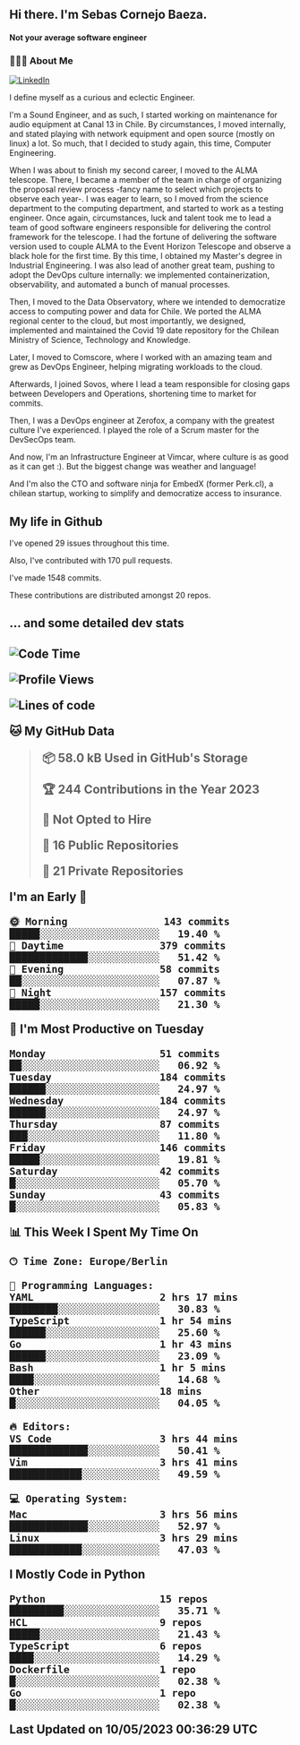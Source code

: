 <h2> Hi there.  I'm Sebas Cornejo Baeza.</h2>
<h4> Not your average software engineer</h4>
<h3> 👨🏻‍💻 About Me </h3>
<a href="http://linkedin.com/in/sebastian-cornejo-baeza/"><img alt="LinkedIn" src="https://img.shields.io/badge/Sebas%20Cornejo%20-informational?style=appveyor&logo=linkedin"></a>


I define myself as a curious and eclectic Engineer.

I'm a Sound Engineer, and as such, I started working on maintenance for audio equipment at Canal 13 in Chile.
By circumstances, I moved internally, and stated playing with network equipment and open source (mostly on linux) 
a lot. So much, that I decided to study again, this time, Computer Engineering.

When I was about to finish my second career, I moved to the ALMA telescope. There, I became a member of the team
in charge of organizing the proposal review process -fancy name to select which projects to observe each year-. 
I was eager to learn, so I moved from the science department to the computing department, and started to work as 
a testing engineer. Once again, circumstances, luck and talent took me to lead a team of good software engineers 
responsible for delivering the control framework for the telescope. I had the fortune of delivering the software
version used to couple ALMA to the Event Horizon Telescope and observe a black hole for the first time.
By this time, I obtained my Master's degree in Industrial Engineering.
I was also lead of another great team, pushing to adopt the DevOps culture internally: we implemented containerization, observability, and automated a bunch of manual processes.

Then, I moved to the Data Observatory, where we intended to democratize access to computing power
and data for Chile. We ported the ALMA regional center to the cloud, but most importantly, we designed, implemented
and maintained the Covid 19 date repository for the Chilean Ministry of Science, Technology and Knowledge.

Later, I moved to Comscore, where I worked with an amazing team and grew as DevOps Engineer, helping migrating workloads to the cloud.

Afterwards, I joined Sovos, where I lead a team responsible for closing gaps between Developers and Operations, shortening time to market for commits.

Then, I was a DevOps engineer at Zerofox, a company with the greatest culture I've experienced. I played the role of a Scrum master for the DevSecOps team.

And now, I'm an Infrastructure Engineer at Vimcar, where culture is as good as it can get :). But the biggest change was weather and language!
 
And I'm also the CTO and software ninja for EmbedX (former Perk.cl), a chilean startup, working to simplify and democratize access to insurance.

<h2> My life in Github </h2>

I've opened 29 issues throughout this time.

Also, I've contributed with 170 pull requests.

I've made 1548 commits.

These contributions are distributed amongst 20 repos.

<h2>... and some detailed dev stats<h2>

<!--START_SECTION:waka-->
![Code Time](http://img.shields.io/badge/Code%20Time-331%20hrs%206%20mins-blue)

![Profile Views](http://img.shields.io/badge/Profile%20Views-8-blue)

![Lines of code](https://img.shields.io/badge/From%20Hello%20World%20I%27ve%20Written-631.4%20thousand%20lines%20of%20code-blue)

**🐱 My GitHub Data** 

> 📦 58.0 kB Used in GitHub's Storage 
 > 
> 🏆 244 Contributions in the Year 2023
 > 
> 🚫 Not Opted to Hire
 > 
> 📜 16 Public Repositories 
 > 
> 🔑 21 Private Repositories 
 > 
**I'm an Early 🐤** 

```text
🌞 Morning                143 commits         █████░░░░░░░░░░░░░░░░░░░░   19.40 % 
🌆 Daytime                379 commits         █████████████░░░░░░░░░░░░   51.42 % 
🌃 Evening                58 commits          ██░░░░░░░░░░░░░░░░░░░░░░░   07.87 % 
🌙 Night                  157 commits         █████░░░░░░░░░░░░░░░░░░░░   21.30 % 
```
📅 **I'm Most Productive on Tuesday** 

```text
Monday                   51 commits          ██░░░░░░░░░░░░░░░░░░░░░░░   06.92 % 
Tuesday                  184 commits         ██████░░░░░░░░░░░░░░░░░░░   24.97 % 
Wednesday                184 commits         ██████░░░░░░░░░░░░░░░░░░░   24.97 % 
Thursday                 87 commits          ███░░░░░░░░░░░░░░░░░░░░░░   11.80 % 
Friday                   146 commits         █████░░░░░░░░░░░░░░░░░░░░   19.81 % 
Saturday                 42 commits          █░░░░░░░░░░░░░░░░░░░░░░░░   05.70 % 
Sunday                   43 commits          █░░░░░░░░░░░░░░░░░░░░░░░░   05.83 % 
```


📊 **This Week I Spent My Time On** 

```text
🕑︎ Time Zone: Europe/Berlin

💬 Programming Languages: 
YAML                     2 hrs 17 mins       ████████░░░░░░░░░░░░░░░░░   30.83 % 
TypeScript               1 hr 54 mins        ██████░░░░░░░░░░░░░░░░░░░   25.60 % 
Go                       1 hr 43 mins        ██████░░░░░░░░░░░░░░░░░░░   23.09 % 
Bash                     1 hr 5 mins         ████░░░░░░░░░░░░░░░░░░░░░   14.68 % 
Other                    18 mins             █░░░░░░░░░░░░░░░░░░░░░░░░   04.05 % 

🔥 Editors: 
VS Code                  3 hrs 44 mins       █████████████░░░░░░░░░░░░   50.41 % 
Vim                      3 hrs 41 mins       ████████████░░░░░░░░░░░░░   49.59 % 

💻 Operating System: 
Mac                      3 hrs 56 mins       █████████████░░░░░░░░░░░░   52.97 % 
Linux                    3 hrs 29 mins       ████████████░░░░░░░░░░░░░   47.03 % 
```

**I Mostly Code in Python** 

```text
Python                   15 repos            █████████░░░░░░░░░░░░░░░░   35.71 % 
HCL                      9 repos             █████░░░░░░░░░░░░░░░░░░░░   21.43 % 
TypeScript               6 repos             ████░░░░░░░░░░░░░░░░░░░░░   14.29 % 
Dockerfile               1 repo              █░░░░░░░░░░░░░░░░░░░░░░░░   02.38 % 
Go                       1 repo              █░░░░░░░░░░░░░░░░░░░░░░░░   02.38 % 
```




 Last Updated on 10/05/2023 00:36:29 UTC
<!--END_SECTION:waka-->
